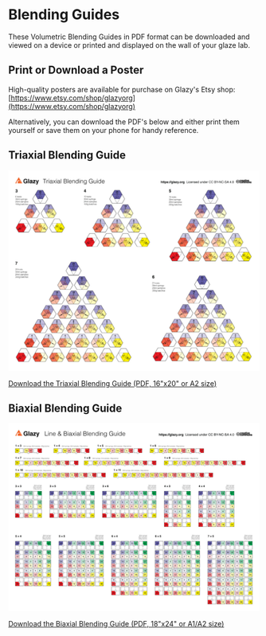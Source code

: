 # Blending Guides

These Volumetric Blending Guides in PDF format can be downloaded and viewed on a device or printed and displayed on the wall of your glaze lab.

## Print or Download a Poster

High-quality posters are available for purchase on Glazy's Etsy shop:  [https://www.etsy.com/shop/glazyorg](https://www.etsy.com/shop/glazyorg)

Alternatively, you can download the PDF's below and either print them yourself or save them on your phone for handy reference.

## Triaxial Blending Guide

<a href="/downloads/blending-guides/TriaxialBlendAmounts30ml_v2_COLOR_16x20_final_2020.pdf"><img src="./img/TriaxialBlendAmounts30ml_v2_COLOR_16x20_final.jpg" title="Triaxial Blending Guide"></a>

[Download the Triaxial Blending Guide (PDF, 16"x20" or A2 size)](/downloads/blending-guides/TriaxialBlendAmounts30ml_v2_COLOR_16x20_final_2020.pdf)

## Biaxial Blending Guide

<a href="/downloads/blending-guides/BiaxialBlendAmounts30ml_v2_COLOR_Percent_18x24_2020.pdf"><img src="./img/BiaxialBlendAmounts30ml_v2_COLOR_Percent_18x24_2020.jpg" title="Biaxial Blending Guide"></a>

[Download the Biaxial Blending Guide (PDF, 18"x24" or A1/A2 size)](/downloads/blending-guides/BiaxialBlendAmounts30ml_v2_COLOR_Percent_18x24_2020.pdf)
